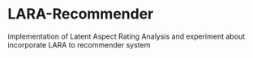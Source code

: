 # LARA-Recommender
implementation of Latent Aspect Rating Analysis and experiment about incorporate LARA to recommender system
